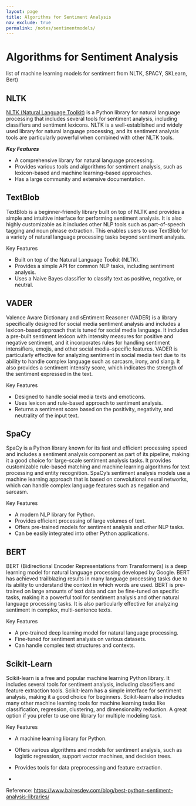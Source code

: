 ```yaml
---
layout: page
title: Algorithms for Sentiment Analysis
nav_exclude: true
permalink: /notes/sentimentmodels/
---
```


# Algorithms for Sentiment Analysis

list of machine learning models for sentiment from NLTK, SPACY, SKLearn, Bert)


##  NLTK
[NLTK (Natural Language Toolkit)](https://www.nltk.org/howto/sentiment.html) is a Python library for natural language processing that includes several tools for sentiment analysis, including classifiers and sentiment lexicons. NLTK is a well-established and widely used library for natural language processing, and its sentiment analysis tools are particularly powerful when combined with other NLTK tools.

***Key Features*** 
- A comprehensive library for natural language processing.
- Provides various tools and algorithms for sentiment analysis, such as lexicon-based and machine learning–based approaches.
- Has a large community and extensive documentation.

## TextBlob
TextBlob is a beginner-friendly library built on top of NLTK and provides a simple and intuitive interface for performing sentiment analysis. It is also highly customizable as it includes other NLP tools such as part-of-speech tagging and noun phrase extraction. This enables users to use TextBlob for a variety of natural language processing tasks beyond sentiment analysis.

Key Features
- Built on top of the Natural Language Toolkit (NLTK).
- Provides a simple API for common NLP tasks, including sentiment analysis.
- Uses a Naive Bayes classifier to classify text as positive, negative, or neutral.

## VADER 
Valence Aware Dictionary and sEntiment Reasoner (VADER) is a library specifically designed for social media sentiment analysis and includes a lexicon-based approach that is tuned for social media language. It includes a pre-built sentiment lexicon with intensity measures for positive and negative sentiment, and it incorporates rules for handling sentiment intensifiers, emojis, and other social media–specific features. VADER is particularly effective for analyzing sentiment in social media text due to its ability to handle complex language such as sarcasm, irony, and slang. It also provides a sentiment intensity score, which indicates the strength of the sentiment expressed in the text.

Key Features
- Designed to handle social media texts and emoticons.
- Uses lexicon and rule-based approach to sentiment analysis.
- Returns a sentiment score based on the positivity, negativity, and neutrality of the input text.

## SpaCy
SpaCy is a Python library known for its fast and efficient processing speed and includes a sentiment analysis component as part of its pipeline, making it a good choice for large-scale sentiment analysis tasks. It provides customizable rule-based matching and machine learning algorithms for text processing and entity recognition. SpaCy’s sentiment analysis models use a machine learning approach that is based on convolutional neural networks, which can handle complex language features such as negation and sarcasm.

Key Features 
- A modern NLP library for Python.
- Provides efficient processing of large volumes of text.
- Offers pre-trained models for sentiment analysis and other NLP tasks.
- Can be easily integrated into other Python applications.

## BERT
BERT (Bidirectional Encoder Representations from Transformers) is a deep learning model for natural language processing developed by Google. BERT has achieved trailblazing results in many language processing tasks due to its ability to understand the context in which words are used. BERT is pre-trained on large amounts of text data and can be fine-tuned on specific tasks, making it a powerful tool for sentiment analysis and other natural language processing tasks. It is also particularly effective for analyzing sentiment in complex, multi-sentence texts.

Key Features 
- A pre-trained deep learning model for natural language processing.
- Fine-tuned for sentiment analysis on various datasets.
- Can handle complex text structures and contexts.

## Scikit-Learn
Scikit-learn is a free and popular machine learning Python library. It includes several tools for sentiment analysis, including classifiers and feature extraction tools. Scikit-learn has a simple interface for sentiment analysis, making it a good choice for beginners. Scikit-learn also includes many other machine learning tools for machine learning tasks like classification, regression, clustering, and dimensionality reduction. A great option if you prefer to use one library for multiple modeling task.

Key Features 
- A machine learning library for Python.
- Offers various algorithms and models for sentiment analysis, such as logistic regression, support vector machines, and decision trees.
- Provides tools for data preprocessing and feature extraction.

- 

Reference: https://www.bairesdev.com/blog/best-python-sentiment-analysis-libraries/
